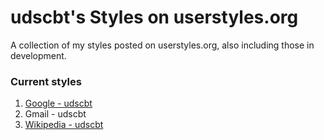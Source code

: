 # udscbt's Styles on userstyles.org
A collection of my styles posted on userstyles.org, also including those in development.
### Current styles
1. [Google - udscbt](https://userstyles.org/styles/138068/google-material-design-udscbt)
2. Gmail - udscbt
3. [Wikipedia - udscbt](https://userstyles.org/styles/141695/wikipedia-udscbt)
